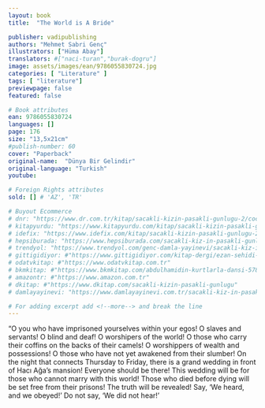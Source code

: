 ```yaml
---
layout: book
title:  "The World is A Bride"

publisher: vadipublishing
authors: "Mehmet Sabri Genç"
illustrators: ["Hüma Abay"]
translators: #["naci-turan","burak-dogru"]
image: assets/images/ean/9786055830724.jpg
categories: [ "Literature" ]
tags: [ "literature"]
previewpage: false
featured: false

# Book attributes
ean: 9786055830724
languages: []
page: 176
size: "13,5x21cm"
#publish-number: 60
cover: "Paperback"
original-name:  "Dünya Bir Gelindir"
original-language: "Turkish"
youtube:

# Foreign Rights attributes
sold: [] # 'AZ', 'TR'

# Buyout Ecommerce
# dnr: "https://www.dr.com.tr/kitap/sacakli-kizin-pasakli-gunlugu-2/cocuk-ve-genclik/genclik-10-yas/roman-oyku/urunno=0001893059001"
# kitapyurdu: "https://www.kitapyurdu.com/kitap/sacakli-kizin-pasakli-gunlugu-2-/560122.html&filter_name=Sa%C3%A7akl%C4%B1+K%C4%B1z%27%C4%B1n+Pasakl%C4%B1+G%C3%BCnl%C3%BC%C4%9F%C3%BC+2"
# idefix: "https://www.idefix.com/kitap/sacakli-kizin-pasakli-gunlugu-2/cocuk-ve-genclik/genclik-10-yas/roman-oyku/urunno=0001893059001"
# hepsiburada: "https://www.hepsiburada.com/sacakli-kiz-in-pasakli-gunlugu-2-damla-yayinevi-p-HBV000012ER86"
# trendyol: "https://www.trendyol.com/genc-damla-yayinevi/sacakli-kiz-in-pasakli-gunlugu-2-p-54825777"
# gittigidiyor: #"https://www.gittigidiyor.com/kitap-dergi/ezan-sehidi-adnan-menderes_pdp_732728793"
# odatvkitap: #"https://www.odatvkitap.com.tr"
# bkmkitap: #"https://www.bkmkitap.com/abdulhamidin-kurtlarla-dansi-578226"
# amazontr: #"https://www.amazon.com.tr"
# dkitap: #"https://www.dkitap.com/sacakli-kizin-pasakli-gunlugu"
# damlayayinevi: "https://www.damlayayinevi.com.tr/sacakli-kiz-in-pasakli-gunlugu-2-bu-iste-bi-terslik-var"

# For adding excerpt add <!--more--> and break the line
---
```

“O you who have imprisoned yourselves within
your egos! O slaves and servants! O blind and
deaf! O worshipers of the world! O those who carry
their coffins on the backs of their camels! O worshippers of wealth and possessions! O those who
have not yet awakened from their slumber! On the
night that connects Thursday to Friday, there is
a grand wedding in front of Hacı Ağa’s mansion!
Everyone should be there! This wedding will be for
those who cannot marry with this world! Those who
died before dying will be set free from their prisons!
The truth will be revealed! Say, ‘We heard, and we
obeyed!’ Do not say, ‘We did not hear!’
<!--more--> 

